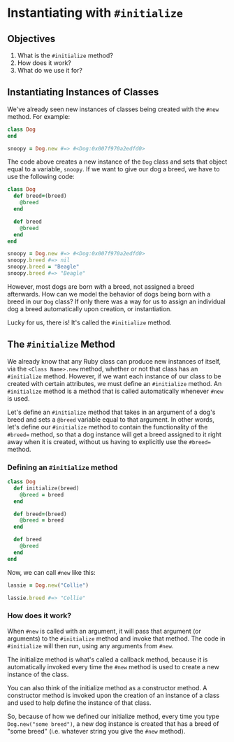 # Instantiating with `#initialize`

## Objectives

1. What is the `#initialize` method?
2. How does it work?
3. What do we use it for?

## Instantiating Instances of Classes

We've already seen new instances of classes being created with the `#new` method. For example:

```ruby
class Dog
end

snoopy = Dog.new #=> #<Dog:0x007f970a2edfd0>
```

The code above creates a new instance of the `Dog` class and sets that object equal to a variable, `snoopy`. If we want to give our dog a breed, we have to use the following code:

```ruby
class Dog
  def breed=(breed)
    @breed
  end

  def breed
    @breed
  end
end

snoopy = Dog.new #=> #<Dog:0x007f970a2edfd0>
snoopy.breed #=> nil
snoopy.breed = "Beagle"
snoopy.breed #=> "Beagle"
```

However, most dogs are born *with* a breed, not assigned a breed afterwards. How can we model the behavior of dogs being born with a breed in our `Dog` class? If only there was a way for us to assign an individual dog a breed automatically upon creation, or instantiation.

Lucky for us, there is! It's called the `#initialize` method.

## The `#initialize` Method

We already know that any Ruby class can produce new instances of itself, via the `<Class Name>.new` method, whether or not that class has an `#initialize` method. However, if we want each instance of our class to be created with certain attributes, we must define an `#initialize` method. An `#initialize` method is a method that is called automatically whenever `#new` is used.

Let's define an `#initialize` method that takes in an argument of a dog's breed and sets a `@breed` variable equal to that argument. In other words, let's define our `#initialize` method to contain the functionality of the `#breed=` method, so that a dog instance will get a breed assigned to it right away when it is created, without us having to explicitly use the `#breed=` method.

### Defining an `#initialize` method

```ruby
class Dog
  def initialize(breed)
    @breed = breed
  end

  def breed=(breed)
    @breed = breed
  end

  def breed
    @breed
  end
end
```

Now, we can call `#new` like this:

```ruby
lassie = Dog.new("Collie")

lassie.breed #=> "Collie"
```

### How does it work?

When `#new` is called with an argument, it will pass that argument (or arguments) to the `#initialize` method and invoke that method. The code in `#initialize` will then run, using any arguments from `#new`.

The initialize method is what's called a callback method, because it is automatically invoked every time the `#new` method is used to create a new instance of the class.

You can also think of the initialize method as a constructor method. A constructor method is invoked upon the creation of an instance of a class and used to help define the instance of that class.

So, because of how we defined our initialize method, every time you type `Dog.new("some breed")`, a new dog instance is created that has a breed of "some breed" (i.e. whatever string you give the `#new` method).
